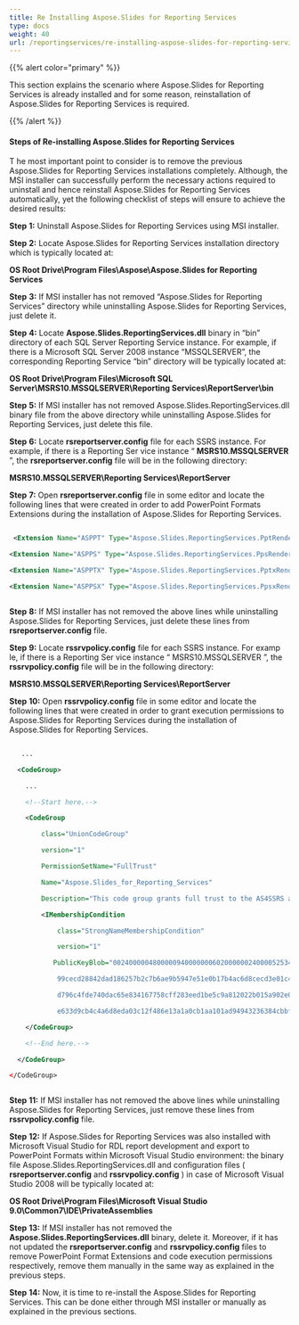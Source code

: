 ```yaml
---
title: Re Installing Aspose.Slides for Reporting Services
type: docs
weight: 40
url: /reportingservices/re-installing-aspose-slides-for-reporting-services/
---
```


{{% alert color="primary" %}} 

This section explains the scenario where Aspose.Slides for Reporting Services is already installed and for some reason, reinstallation of Aspose.Slides for Reporting Services is required. 

{{% /alert %}} 
#### **Steps of Re-installing Aspose.Slides for Reporting Services**
T he most important point to consider is to remove the previous Aspose.Slides for Reporting Services installations completely. Although, the MSI installer can successfully perform the necessary actions required to uninstall and hence reinstall Aspose.Slides for Reporting Services automatically, yet the following checklist of steps will ensure to achieve the desired results: 

**Step** **1:** Uninstall Aspose.Slides for Reporting Services using MSI installer. 


**Step** **2:** Locate Aspose.Slides for Reporting Services installation directory which is typically located at: 

**OS Root Drive\Program Files\Aspose\Aspose.Slides for Reporting Services** 


**Step** **3:** If MSI installer has not removed “Aspose.Slides for Reporting Services” directory while uninstalling Aspose.Slides for Reporting Services, just delete it. 


**Step** **4:** Locate **Aspose.Slides.ReportingServices.dll** binary in “bin” directory of each SQL Server Reporting Service instance. For example, if there is a Microsoft SQL Server 2008 instance “MSSQLSERVER”, the corresponding Reporting Service “bin” directory will be typically located at: 

**OS Root Drive\Program Files\Microsoft SQL Server\MSRS10.MSSQLSERVER\Reporting Services\ReportServer\bin** 


**Step** **5:** If MSI installer has not removed Aspose.Slides.ReportingServices.dll binary file from the above directory while uninstalling Aspose.Slides for Reporting Services, just delete this file. 


**Step** **6:** Locate **rsreportserver.config** file for each SSRS instance. For example, if there is a Reporting Ser vice instance “ **MSRS10.MSSQLSERVER** ”, the **rsreportserver.config** file will be in the following directory: 

**MSRS10.MSSQLSERVER\Reporting Services\ReportServer** 


**Step** **7:** Open **rsreportserver.config** file in some editor and locate the following lines that were created in order to add PowerPoint Formats Extensions during the installation of Aspose.Slides for Reporting Services. 

``` xml

 <Extension Name="ASPPT" Type="Aspose.Slides.ReportingServices.PptRenderer,Aspose.Slides.ReportingServices"/>

<Extension Name="ASPPS" Type="Aspose.Slides.ReportingServices.PpsRenderer,Aspose.Slides.ReportingServices"/>

<Extension Name="ASPPTX" Type="Aspose.Slides.ReportingServices.PptxRenderer,Aspose.Slides.ReportingServices"/>

<Extension Name="ASPPSX" Type="Aspose.Slides.ReportingServices.PpsxRenderer,Aspose.Slides.ReportingServices"/>



```

**Step** **8:** If MSI installer has not removed the above lines while uninstalling Aspose.Slides for Reporting Services, just delete these lines from **rsreportserver.config** file. 


**Step** **9:** Locate **rssrvpolicy.config** file for each SSRS instance. For examp le, if there is a Reporting Ser vice instance “ MSRS10.MSSQLSERVER ”, the **rssrvpolicy.config** file will be in the following directory: 

**MSRS10.MSSQLSERVER\Reporting Services\ReportServer** 


**Step** **10:** Open **rssrvpolicy.config** file in some editor and locate the following lines that were created in order to grant execution permissions to Aspose.Slides for Reporting Services during the installation of Aspose.Slides for Reporting Services. 

**<CodeGroup>**

``` xml

   ...

  <CodeGroup>

    ...

    <!--Start here.-->

    <CodeGroup

        class="UnionCodeGroup"

        version="1"

        PermissionSetName="FullTrust"

        Name="Aspose.Slides_for_Reporting_Services"

        Description="This code group grants full trust to the AS4SSRS assembly.">

        <IMembershipCondition

            class="StrongNameMembershipCondition"

            version="1"

           PublicKeyBlob="00240000048000009400000006020000002400005253413100040000010001005542e

            99cecd28842dad186257b2c7b6ae9b5947e51e0b17b4ac6d8cecd3e01c4d20658c5e4ea1b9a6c8f854b2

            d796c4fde740dac65e834167758cff283eed1be5c9a812022b015a902e0b97d4e95569eb8c0971834744

            e633d9cb4c4a6d8eda03c12f486e13a1a0cb1aa101ad94943236384cbbf5c679944b994de9546e493bf" />

    </CodeGroup>

    <!--End here.-->

  </CodeGroup>

</CodeGroup>



```

**Step** **11:** If MSI installer has not removed the above lines while uninstalling Aspose.Slides for Reporting Services, just remove these lines from **rssrvpolicy.config** file. 


**Step** **12:** If Aspose.Slides for Reporting Services was also installed with Microsoft Visual Studio for RDL report development and export to PowerPoint Formats within Microsoft Visual Studio environment: the binary file Aspose.Slides.ReportingServices.dll and configuration files ( **rsreportserver.config** and **rssrvpolicy.config** ) in case of Microsoft Visual Studio 2008 will be typically located at: 

**OS Root Drive\Program Files\Microsoft Visual Studio 9.0\Common7\IDE\PrivateAssemblies** 


**Step** **13:** If MSI installer has not removed the **Aspose.Slides.ReportingServices.dll** binary, delete it. Moreover, if it has not updated the **rsreportserver.config** and **rssrvpolicy.config** files to remove PowerPoint Format Extensions and code execution permissions respectively, remove them manually in the same way as explained in the previous steps. 


**Step** **14:** Now, it is time to re-install the Aspose.Slides for Reporting Services. This can be done either through MSI installer or manually as explained in the previous sections. 
